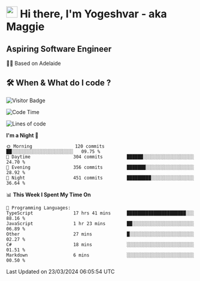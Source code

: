 <h1><img src="https://emojis.slackmojis.com/emojis/images/1531849430/4246/blob-sunglasses.gif?1531849430" width="30"/> Hi there, I'm Yogeshvar - aka Maggie</h1>

## Aspiring Software Engineer
🏂🏻  Based on Adelaide 

## 🛠 When & What do I code ?  

![Visitor Badge](https://visitor-badge.feriirawann.repl.co?username=yogeshvar&repo=yogeshvar&label=Visitors&style=plastic&color=%23457BFF&contentType=svg)

<!--START_SECTION:waka-->
![Code Time](http://img.shields.io/badge/Code%20Time-2%2C775%20hrs%2026%20mins-blue)

![Lines of code](https://img.shields.io/badge/From%20Hello%20World%20I%27ve%20Written-4.1%20million%20lines%20of%20code-blue)

**I'm a Night 🦉** 

```text
🌞 Morning                120 commits         ██░░░░░░░░░░░░░░░░░░░░░░░   09.75 % 
🌆 Daytime                304 commits         ██████░░░░░░░░░░░░░░░░░░░   24.70 % 
🌃 Evening                356 commits         ███████░░░░░░░░░░░░░░░░░░   28.92 % 
🌙 Night                  451 commits         █████████░░░░░░░░░░░░░░░░   36.64 % 
```


📊 **This Week I Spent My Time On** 

```text
💬 Programming Languages: 
TypeScript               17 hrs 41 mins      ██████████████████████░░░   88.16 % 
JavaScript               1 hr 23 mins        ██░░░░░░░░░░░░░░░░░░░░░░░   06.89 % 
Other                    27 mins             █░░░░░░░░░░░░░░░░░░░░░░░░   02.27 % 
C#                       18 mins             ░░░░░░░░░░░░░░░░░░░░░░░░░   01.51 % 
Markdown                 6 mins              ░░░░░░░░░░░░░░░░░░░░░░░░░   00.50 % 
```


 Last Updated on 23/03/2024 06:05:54 UTC
<!--END_SECTION:waka-->
